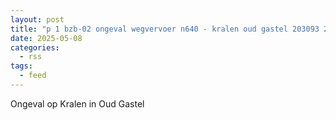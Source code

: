 ```yaml
---
layout: post
title: "p 1 bzb-02 ongeval wegvervoer n640 - kralen oud gastel 203093 201231 201331"
date: 2025-05-08
categories: 
  - rss
tags: 
  - feed
---
```


Ongeval op Kralen in Oud Gastel
